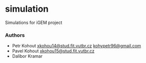 # simulation
Simulations for iGEM project

### Authors ###

* Petr Kohout <xkohou14@stud.fit.vutbr.cz>
			  <kohypetr96@gmail.com>
* Pavel Kohout <xkohou15@stud.fit.vutbr.cz>	 
* Dalibor Kramar

